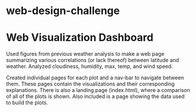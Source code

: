 # web-design-challenge
# Web Visualization Dashboard 


Used figures from previous weather analysis to make a web page summarizing various correlations (or lack thereof) between latitude and weather.  Analyzed cloudiness, humidity, max, temp, and wind speed.

Created individual pages for each plot and a nav-bar to navigate between them. These pages contain the visualizations and their corresponding explanations. There is also a landing page (index.html), where a comparison of all of the plots is shown.  Also included is a page showing the data used to build the plots.


